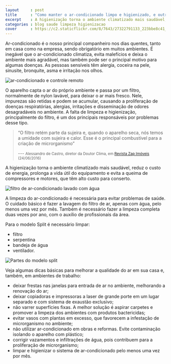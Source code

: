```yaml
---
layout     : post
title      : "Como manter o ar-condicionado limpo e higienizado, e outras dicas de saúde"
excerpt    : A higienização torna o ambiente climatizado mais saudável, reduz o custo de energia, prolonga a vida útil do equipamento e evita a queima de compressores e motores, que têm alto custo para conserto.
categories : blog saude limpeza higienizacao
cover      : https://c2.staticflickr.com/8/7643/27322791133_223bbe8c41_o.jpg
---
```


<div class="grid pull">
  <div class="cell">
    <p>Ar-condicionado é o nosso principal companheiro nos dias quentes, tanto em casa como na empresa, sendo obrigatório em muitos ambientes. É inegável que o ar-condicionado climatiza, evita malefícios e deixa o ambiente mais agradável, mas também pode ser o principal motivo para algumas doenças. As pessoas sensíveis têm alergia, coceira na pele, sinusite, bronquite, asma e irritação nos olhos.</p>
  </div>
  <div class="cell">
    <img src="https://c2.staticflickr.com/8/7643/27322791133_223bbe8c41_o.jpg" alt="ar-condicionado e controle remoto">
  </div>
</div>

O aparelho capta o ar do próprio ambiente e passa por um filtro, normalmente de nylon lavável, para deixar o ar mais fresco. Nele, impurezas são retidas e podem se acumular, causando a proliferação de doenças respiratórias, alergias, irritações e disseminação de odores desagradáveis no ambiente. A falta de limpeza e higienização, principalmente do filtro, é um dos principais responsáveis por problemas desse tipo.

> “O filtro retém parte da sujeira e, quando o aparelho seca, nós temos a umidade com sujeira e calor. Esse é o principal combustível para a criação de microrganismo”
> 
> --- <small>Alessandro de Castro, diretor da Doutor Clima, em [Revista Zap Imóveis](http://revista.zapimoveis.com.br/mantenha-seu-ar-condicionado-limpo-e-evite-problemas-de-saude/) (24/06/2016)</small>

A higienização torna o ambiente climatizado mais saudável, reduz o custo de energia, prolonga a vida útil do equipamento e evita a queima de compressores e motores, que têm alto custo para conserto.

<div class="grid _center">
  <div class="cell _1of3"><img src="https://c2.staticflickr.com/8/7313/27657308140_cc86a38572_o.jpg" alt="filtro de ar-condicionado lavado com água"></div>
  <div class="cell _2of3"><p>A limpeza do ar-condicionado é necessária para evitar problemas de saúde. O cuidado básico é fazer a lavagem do filtro de ar, apenas com água, pelo menos uma vez por mês. Também é necessário fazer a limpeza completa duas vezes por ano, com o auxílio de profissionais da área.</p></div>
</div>

<div class="grid inner">
  <div class="cell _fill">
    <p>Para o modelo Split é necessário limpar:</p>
    <ul>
      <li>filtro</li>
      <li>serpentina</li>
      <li>bandeja de água</li>
      <li>ventilador.</li>
    </ul>
  </div>
  <div class="cell _fill"><img src="https://c2.staticflickr.com/8/7355/27935967095_78abe0a386_o.jpg" alt="Partes do modelo split"></div>
</div>

Veja algumas dicas básicas para melhorar a qualidade do ar em sua casa e, também, em ambientes de trabalho:

- deixar frestas nas janelas para entrada de ar no ambiente, melhorando a renovação do ar;
- deixar copiadoras e impressoras a laser de grande porte em um lugar separado e com sistema de exaustão exclusivo;
- não varrer superfícies fixas. A melhor solução é aspirar carpetes e promover a limpeza dos ambientes com produtos bactericidas;
- evitar vasos com plantas em excesso, que favorecem a infestação de microrganismo no ambiente;
- não utilizar ar-condicionado em obras e reformas. Evite contaminação isolando o aparelho com plástico;
- corrigir vazamentos e infiltrações de água, pois contribuem para a proliferação de microrganismo;
- limpar e higienizar o sistema de ar-condicionado pelo menos uma vez por mês.